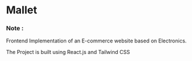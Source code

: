 # Mallet 

### Note : 
Frontend Implementation of an E-commerce website based on Electronics.

The Project is built using React.js and Tailwind CSS 